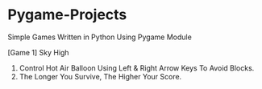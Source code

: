 # Pygame-Projects
Simple Games Written in Python Using Pygame Module

[Game 1] Sky High
1. Control Hot Air Balloon Using Left & Right Arrow Keys To Avoid Blocks.
2. The Longer You Survive, The Higher Your Score.
